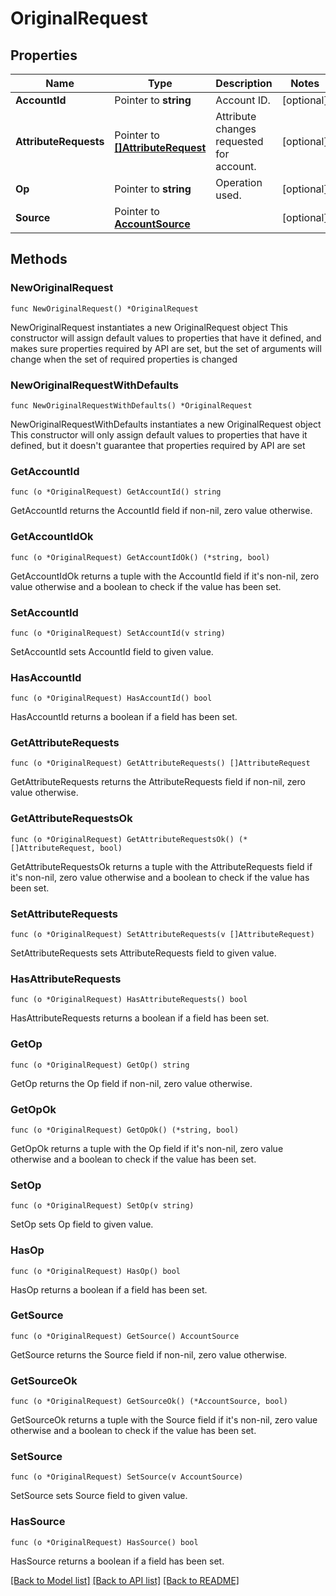 # OriginalRequest

## Properties

Name | Type | Description | Notes
------------ | ------------- | ------------- | -------------
**AccountId** | Pointer to **string** | Account ID. | [optional] 
**AttributeRequests** | Pointer to [**[]AttributeRequest**](AttributeRequest.md) | Attribute changes requested for account. | [optional] 
**Op** | Pointer to **string** | Operation used. | [optional] 
**Source** | Pointer to [**AccountSource**](AccountSource.md) |  | [optional] 

## Methods

### NewOriginalRequest

`func NewOriginalRequest() *OriginalRequest`

NewOriginalRequest instantiates a new OriginalRequest object
This constructor will assign default values to properties that have it defined,
and makes sure properties required by API are set, but the set of arguments
will change when the set of required properties is changed

### NewOriginalRequestWithDefaults

`func NewOriginalRequestWithDefaults() *OriginalRequest`

NewOriginalRequestWithDefaults instantiates a new OriginalRequest object
This constructor will only assign default values to properties that have it defined,
but it doesn't guarantee that properties required by API are set

### GetAccountId

`func (o *OriginalRequest) GetAccountId() string`

GetAccountId returns the AccountId field if non-nil, zero value otherwise.

### GetAccountIdOk

`func (o *OriginalRequest) GetAccountIdOk() (*string, bool)`

GetAccountIdOk returns a tuple with the AccountId field if it's non-nil, zero value otherwise
and a boolean to check if the value has been set.

### SetAccountId

`func (o *OriginalRequest) SetAccountId(v string)`

SetAccountId sets AccountId field to given value.

### HasAccountId

`func (o *OriginalRequest) HasAccountId() bool`

HasAccountId returns a boolean if a field has been set.

### GetAttributeRequests

`func (o *OriginalRequest) GetAttributeRequests() []AttributeRequest`

GetAttributeRequests returns the AttributeRequests field if non-nil, zero value otherwise.

### GetAttributeRequestsOk

`func (o *OriginalRequest) GetAttributeRequestsOk() (*[]AttributeRequest, bool)`

GetAttributeRequestsOk returns a tuple with the AttributeRequests field if it's non-nil, zero value otherwise
and a boolean to check if the value has been set.

### SetAttributeRequests

`func (o *OriginalRequest) SetAttributeRequests(v []AttributeRequest)`

SetAttributeRequests sets AttributeRequests field to given value.

### HasAttributeRequests

`func (o *OriginalRequest) HasAttributeRequests() bool`

HasAttributeRequests returns a boolean if a field has been set.

### GetOp

`func (o *OriginalRequest) GetOp() string`

GetOp returns the Op field if non-nil, zero value otherwise.

### GetOpOk

`func (o *OriginalRequest) GetOpOk() (*string, bool)`

GetOpOk returns a tuple with the Op field if it's non-nil, zero value otherwise
and a boolean to check if the value has been set.

### SetOp

`func (o *OriginalRequest) SetOp(v string)`

SetOp sets Op field to given value.

### HasOp

`func (o *OriginalRequest) HasOp() bool`

HasOp returns a boolean if a field has been set.

### GetSource

`func (o *OriginalRequest) GetSource() AccountSource`

GetSource returns the Source field if non-nil, zero value otherwise.

### GetSourceOk

`func (o *OriginalRequest) GetSourceOk() (*AccountSource, bool)`

GetSourceOk returns a tuple with the Source field if it's non-nil, zero value otherwise
and a boolean to check if the value has been set.

### SetSource

`func (o *OriginalRequest) SetSource(v AccountSource)`

SetSource sets Source field to given value.

### HasSource

`func (o *OriginalRequest) HasSource() bool`

HasSource returns a boolean if a field has been set.


[[Back to Model list]](../README.md#documentation-for-models) [[Back to API list]](../README.md#documentation-for-api-endpoints) [[Back to README]](../README.md)


